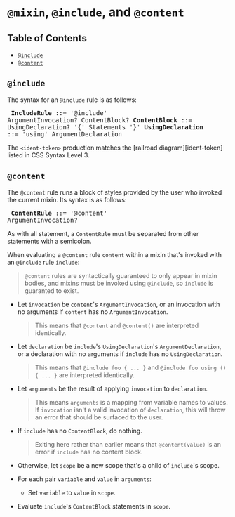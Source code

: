 # `@mixin`, `@include`, and `@content`

## Table of Contents

* [`@include`](#include)
* [`@content`](#content)

## `@include`

The syntax for an `@include` rule is as follows:

<x><pre>
**IncludeRule**      ::= '@include' <ident-token> ArgumentInvocation? ContentBlock?
**ContentBlock**     ::= UsingDeclaration? '{' Statements '}'
**UsingDeclaration** ::= 'using' ArgumentDeclaration
</pre></x>

The `<ident-token>` production matches the [railroad diagram][ident-token]
listed in CSS Syntax Level 3.

## `@content`

The `@content` rule runs a block of styles provided by the user who invoked the
current mixin. Its syntax is as follows:

<x><pre>
**ContentRule** ::= '@content' ArgumentInvocation?
</pre></x>

As with all statement, a `ContentRule` must be separated from other statements
with a semicolon.

When evaluating a `@content` rule `content` within a mixin that's invoked with
an `@include` rule `include`:

> `@content` rules are syntactically guaranteed to only appear in mixin bodies,
> and mixins must be invoked using `@include`, so `include` is guaranted to
> exist.

* Let `invocation` be `content`'s `ArgumentInvocation`, or an invocation with no
  arguments if `content` has no `ArgumentInvocation`.

  > This means that `@content` and `@content()` are interpreted identically.

* Let `declaration` be `include`'s `UsingDeclaration`'s `ArgumentDeclaration`,
  or a declaration with no arguments if `include` has no `UsingDeclaration`.

  > This means that `@include foo { ... }` and `@include foo using () { ... }`
  > are interpreted identically.

* Let `arguments` be the result of applying `invocation` to `declaration`.

  > This means `arguments` is a mapping from variable names to values. If
  > `invocation` isn't a valid invocation of `declaration`, this will throw an
  > error that should be surfaced to the user.

* If `include` has no `ContentBlock`, do nothing.

  > Exiting here rather than earlier means that `@content(value)` is an error if
  > `include` has no content block.

* Otherwise, let `scope` be a new scope that's a child of `include`'s scope.

* For each pair `variable` and `value` in `arguments`:

  * Set `variable` to `value` in `scope`.

* Evaluate `include`'s `ContentBlock` statements in `scope`.
